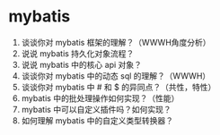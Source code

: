 # mybatis

1. 谈谈你对 mybatis 框架的理解？（WWWH角度分析）
2. 说说 mybatis 持久化对象流程？ 
3. 说说 mybatis  中的核心 api 对象？
4. 谈谈你对 mybatis 中的动态 sql 的理解？（WWWH）
5. 谈谈你对 mybatis 中 # 和 $ 的异同点？（共性，特性）
6. mybatis 中的批处理操作如何实现？（性能）
7. mybatis 中可以自定义插件吗？如何实现？
8. 如何理解 mybatis 中的自定义类型转换器？